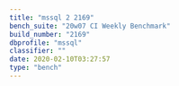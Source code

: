 ```yaml
---
title: "mssql 2 2169"
bench_suite: "20w07 CI Weekly Benchmark"
build_number: "2169"
dbprofile: "mssql"
classifier: ""
date: 2020-02-10T03:27:57
type: "bench"
---
```


